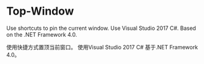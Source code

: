 # Top-Window
Use shortcuts to pin the current window.
Use Visual Studio 2017 C#. Based on the .NET Framework 4.0.

使用快捷方式置顶当前窗口。
使用Visual Studio 2017 C# 基于.NET Framework 4.0。
